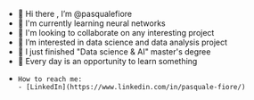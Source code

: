 - 👋 Hi there , I’m @pasqualefiore
- 🌱 I'm currently learning neural networks
- 🌱 I'm looking to collaborate on any interesting project 
- 👀 I’m interested in data science and data analysis project 
- 🌱 I just finished "Data science & AI" master's degree
- 🌱 Every day is an opportunity to learn something 
-     How to reach me: 
      - [LinkedIn](https://www.linkedin.com/in/pasquale-fiore/)
<!---
pasqualefiore/pasqualefiore is a ✨ special ✨ repository because its `README.md` (this file) appears on your GitHub profile.
You can click the Preview link to take a look at your changes.
--->
